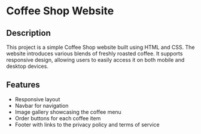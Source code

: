# Coffee Shop Website

## Description
This project is a simple Coffee Shop website built using HTML and CSS. The website introduces various blends of freshly roasted coffee. It supports responsive design, allowing users to easily access it on both mobile and desktop devices.

## Features
- Responsive layout
- Navbar for navigation
- Image gallery showcasing the coffee menu
- Order buttons for each coffee item
- Footer with links to the privacy policy and terms of service
